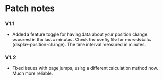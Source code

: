 # Patch notes

### V1.1

* Added a feature toggle for having data about your position change occurred in the last 
  x minutes. Check the config file for more details. (display-position-change). The time interval measured in minutes.
  
### V1.2
  
* Fixed issues with page jumps, using a different calculation method now. Much more
reliable.